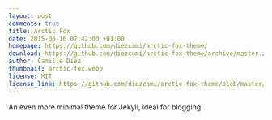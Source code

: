```yaml
---
layout: post
comments: true
title: Arctic Fox
date: 2015-06-16 07:42:00 +01:00
homepage: https://github.com/diezcami/arctic-fox-theme/
download: https://github.com/diezcami/arctic-fox-theme/archive/master.zip
author: Camille Diez
thumbnail: arctic-fox.webp
license: MIT
license_link: https://github.com/diezcami/arctic-fox-theme/blob/master/LICENSE
---
```


An even more minimal theme for Jekyll, ideal for blogging.
